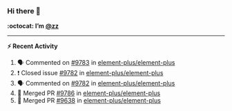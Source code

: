 ### Hi there 👋

**:octocat: I’m [@zz](https://github.com/holazz)**

---

**:zap: Recent Activity**

<!--START_SECTION:activity-->
1. 🗣 Commented on [#9783](https://github.com/element-plus/element-plus/issues/9783) in [element-plus/element-plus](https://github.com/element-plus/element-plus)
2. ❗️ Closed issue [#9782](https://github.com/element-plus/element-plus/issues/9782) in [element-plus/element-plus](https://github.com/element-plus/element-plus)
3. 🗣 Commented on [#9782](https://github.com/element-plus/element-plus/issues/9782) in [element-plus/element-plus](https://github.com/element-plus/element-plus)
4. 🎉 Merged PR [#9786](https://github.com/element-plus/element-plus/pull/9786) in [element-plus/element-plus](https://github.com/element-plus/element-plus)
5. 🎉 Merged PR [#9638](https://github.com/element-plus/element-plus/pull/9638) in [element-plus/element-plus](https://github.com/element-plus/element-plus)
<!--END_SECTION:activity-->
